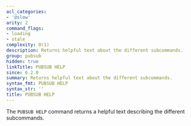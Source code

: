 ```yaml
---
acl_categories:
- '@slow'
arity: 2
command_flags:
- loading
- stale
complexity: O(1)
description: Returns helpful text about the different subcommands.
group: pubsub
hidden: true
linkTitle: PUBSUB HELP
since: 6.2.0
summary: Returns helpful text about the different subcommands.
syntax_fmt: PUBSUB HELP
syntax_str: ''
title: PUBSUB HELP
---
```

The `PUBSUB HELP` command returns a helpful text describing the different subcommands.
